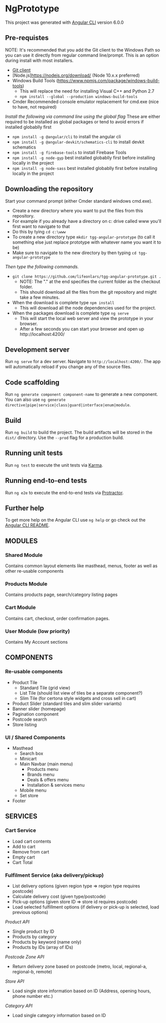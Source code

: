 # NgPrototype

This project was generated with [Angular CLI](https://github.com/angular/angular-cli) version 6.0.0

## Pre-requistes
NOTE: It's recommended that you add the Git client to the Windows Path so you can use it directly from regular command line/prompt. This is an option during install with most installers.

* [Git client](https://gitforwindows.org/)
* [Node.js]https://nodejs.org/download/ (Node 10.x.x preferred)
* Windows Build Tools (https://www.npmjs.com/package/windows-build-tools)
   - This will replace the need for installing Visual C++ and Python 2.7
   - `npm install --global --production windows-build-tools`
* Cmder Recommended console emulator replacement for cmd.exe (nice to have, not required)

*Install the following via command line using the global flag*
These are either required to be installed as global packages or tend to avoid errors if installed globablly first

* `npm install -g @angular/cli` to install the angular cli
* `npm install -g @angular-devkit/schematics-cli` to install devkit schematics
* `npm install -g firebase-tools` to install Firebase Tools
* `npm install -g node-gyp` best installed globablly first before installing locally in the project
* `npm install -g node-sass` best installed globablly first before installing locally in the project

## Downloading the repository

Start your command prompt (either Cmder standard windows cmd.exe).

* Create a new directory where you want to put the files from this repository.
* For example if you already have a directory on c: drive called www you'll first want to navigate to that
* Do this by tying `cd c:\www`
* To create a new directory type `mkdir tgg-angular-prototype` (to call it something else just replace prototype with whatever name you want it to be)
* Make sure to navigate to the new directory by then typing `cd tgg-angular-prototype`

*Then type the following commands.*


* `git clone https://github.com/lifeonlars/tgg-angular-prototype.git .`
    * NOTE: The "." at the end specifies the current folder as the checkout folder.
    * This should download all the files from the git repository and might take a few minutes.
* When the download is complete type `npm install`
    * This will download all the node dependencies used for the project.
* When the packages download is complete type `ng serve`
    * This will start the local web server and view the prototype in your browser.
    * After a few seconds you can start your browser and open up http://localhost:4200/


## Development server

Run `ng serve` for a dev server. Navigate to `http://localhost:4200/`. The app will automatically reload if you change any of the source files.

## Code scaffolding

Run `ng generate component component-name` to generate a new component. You can also use `ng generate directive|pipe|service|class|guard|interface|enum|module`.

## Build

Run `ng build` to build the project. The build artifacts will be stored in the `dist/` directory. Use the `--prod` flag for a production build.

## Running unit tests

Run `ng test` to execute the unit tests via [Karma](https://karma-runner.github.io).

## Running end-to-end tests

Run `ng e2e` to execute the end-to-end tests via [Protractor](http://www.protractortest.org/).

## Further help

To get more help on the Angular CLI use `ng help` or go check out the [Angular CLI README](https://github.com/angular/angular-cli/blob/master/README.md).

## MODULES

### Shared Module

Contains common layout elements like masthead, menus, footer as well as other re-usable components

### Products Module

Contains products page, search/category listing pages

### Cart Module

Contains cart, checkout, order confirmation pages.

### User Module (low priority)

Contains My Account sections

## COMPONENTS

### Re-usable components

 * Product Tile
    - Standard Tile (grid view)
    - List Tile (should list view of tiles be a separate component?)
    - Slim Tile (for certona style widgets and cross sell in cart)
 * Product Slider (standard tiles and slim slider variants)
 * Banner slider (homepage)
 * Pagination component
 * Postcode search
 * Store listing

### UI / Shared Components

 - Masthead
   * Search box
   * Minicart
   * Main Navbar (main menu)
     - Products menu
     - Brands menu
     - Deals & offers menu
     - Installation & services menu
   * Mobile menu
   * Set store
 - Footer


## SERVICES

### Cart Service
 - Load cart contents
 - Add to cart
 - Remove from cart
 - Empty cart
 - Cart Total

### Fulfilment Service (aka delivery/pickup)
 - List delivery options (given region type => region type requires postcode)
 - Calculate delivery cost (given type/postcode)
 - Pick-up options (given store ID => store id requires postcode)
 - Load selected fulfillment options (if delivery or pick-up is selected, load previous options)

 *Product API*

  - Single product by ID
  - Products by category
  - Products by keyword (name only)
  - Products by IDs (array of IDs)

  *Postcode Zone API*
   - Return delivery zone based on postcode (metro, local, regional-a, regional-b, remote)

  *Store API*
   - Load single store information based on ID (Address, opening hours, phone number etc.)

  *Category API*
   - Load single category information based on ID

